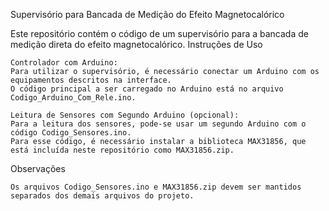 Supervisório para Bancada de Medição do Efeito Magnetocalórico

Este repositório contém o código de um supervisório para a bancada de medição direta do efeito magnetocalórico.
Instruções de Uso

    Controlador com Arduino:
    Para utilizar o supervisório, é necessário conectar um Arduino com os equipamentos descritos na interface.
    O código principal a ser carregado no Arduino está no arquivo Codigo_Arduino_Com_Rele.ino.

    Leitura de Sensores com Segundo Arduino (opcional):
    Para a leitura dos sensores, pode-se usar um segundo Arduino com o código Codigo_Sensores.ino.
    Para esse código, é necessário instalar a biblioteca MAX31856, que está incluída neste repositório como MAX31856.zip.

Observações

    Os arquivos Codigo_Sensores.ino e MAX31856.zip devem ser mantidos separados dos demais arquivos do projeto.
